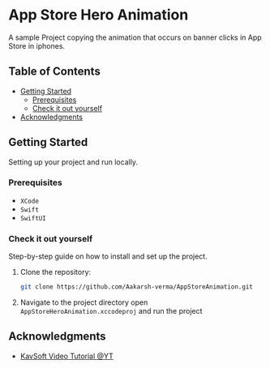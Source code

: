 # App Store Hero Animation

A sample Project copying the animation that occurs on banner clicks in App Store in iphones.

## Table of Contents

- [Getting Started](#getting-started)
  - [Prerequisites](#prerequisites)
  - [Check it out yourself](#check-it-out-yourself)
- [Acknowledgments](#acknowledgments)

## Getting Started

Setting up your project and run locally.

### Prerequisites

- `XCode`
- `Swift`
- `SwiftUI`

### Check it out yourself

Step-by-step guide on how to install and set up the project.

1. Clone the repository:
   ```bash
   git clone https://github.com/Aakarsh-verma/AppStoreAnimation.git
   ```
2. Navigate to the project directory open `AppStoreHeroAnimation.xccodeproj` and run the project

## Acknowledgments 
 
- [KavSoft Video Tutorial @YT](https://www.youtube.com/watch?v=_aL4fDNNthM)

